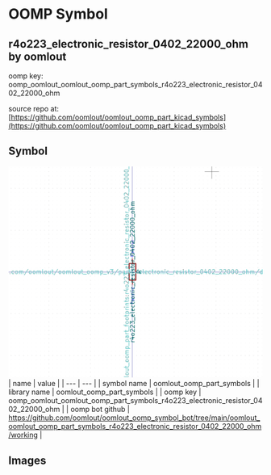 # OOMP Symbol  
## r4o223_electronic_resistor_0402_22000_ohm  by oomlout  
  
oomp key: oomp_oomlout_oomlout_oomp_part_symbols_r4o223_electronic_resistor_0402_22000_ohm  
  
source repo at: [https://github.com/oomlout/oomlout_oomp_part_kicad_symbols](https://github.com/oomlout/oomlout_oomp_part_kicad_symbols)  
## Symbol  
  
[![working.png](working_600.png)](working.png)  
| name | value | 
| --- | --- | 
| symbol name | oomlout_oomp_part_symbols | 
| library name | oomlout_oomp_part_symbols | 
| oomp key | oomp_oomlout_oomlout_oomp_part_symbols_r4o223_electronic_resistor_0402_22000_ohm | 
| oomp bot github | https://github.com/oomlout/oomlout_oomp_symbol_bot/tree/main/oomlout_oomlout_oomp_part_symbols_r4o223_electronic_resistor_0402_22000_ohm/working | 
## Images  
